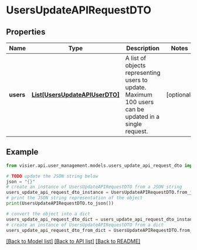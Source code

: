 # UsersUpdateAPIRequestDTO


## Properties

Name | Type | Description | Notes
------------ | ------------- | ------------- | -------------
**users** | [**List[UsersUpdateAPIUserDTO]**](UsersUpdateAPIUserDTO.md) | A list of objects representing users to update. Maximum 100 users can be updated in a single request. | [optional] 

## Example

```python
from visier.api.user_management.models.users_update_api_request_dto import UsersUpdateAPIRequestDTO

# TODO update the JSON string below
json = "{}"
# create an instance of UsersUpdateAPIRequestDTO from a JSON string
users_update_api_request_dto_instance = UsersUpdateAPIRequestDTO.from_json(json)
# print the JSON string representation of the object
print(UsersUpdateAPIRequestDTO.to_json())

# convert the object into a dict
users_update_api_request_dto_dict = users_update_api_request_dto_instance.to_dict()
# create an instance of UsersUpdateAPIRequestDTO from a dict
users_update_api_request_dto_from_dict = UsersUpdateAPIRequestDTO.from_dict(users_update_api_request_dto_dict)
```
[[Back to Model list]](../README.md#documentation-for-models) [[Back to API list]](../README.md#documentation-for-api-endpoints) [[Back to README]](../README.md)


